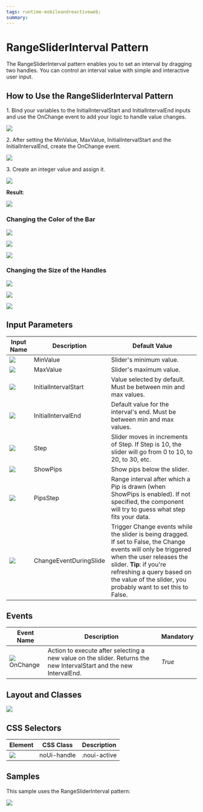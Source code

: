 ```yaml
---
tags: runtime-mobileandreactiveweb;  
summary: 
---
```


# RangeSliderInterval Pattern

The RangeSliderInterval pattern enables you to set an interval by dragging two handles. You can control an interval value with simple and interactive user input.

## How to Use the RangeSliderInterval Pattern

1\. Bind your variables to the InitialIntervalStart and InitialIntervalEnd inputs and use the OnChange event to add your logic to handle value changes.

![](images/range_slider_interval_interaction.png)  

2\. After setting the MinValue, MaxValue, InitialIntervalStart and the InitialIntervalEnd, create the OnChange event.

![](images/range_slider_interval_create.png)  

3\. Create an integer value and assign it.

![](images/range_slider_interval_assign.png)  

**Result**:

![](images/RangesliderInterval_BasicEndResult.gif)

### Changing the Color of the Bar

![](images/range_slider_interval_change_colors.png)

![](images/range_slider_interval_change_color_of_the_bar.png)

![](images/range_slider_interval_change_colors_2.png)

### Changing the Size of the Handles

![](images/change_size_of_handles.png)

![](images/change_size.png)

![](images/change_size_of_handles_2.png)

## Input Parameters

**Input Name** |  **Description** |  **Default Value**  
---|---|---  
![](images/input.png) |  MinValue  |  Slider's minimum value.  |  none  
![](images/input.png) |  MaxValue  |  Slider's maximum value.  |  none  
![](images/input.png) |  InitialIntervalStart  |  Value selected by default. Must be between min and max values.  |  none  
![](images/input.png) |  InitialIntervalEnd  |  Default value for the interval's end. Must be between min and max values.  |  none  
![](images/input.png) |  Step  |  Slider moves in increments of Step. If Step is 10, the slider will go from 0 to 10, to 20, to 30, etc.  |  1  
![](images/input.png) |  ShowPips  |  Show pips below the slider.  |  _True_  
![](images/input.png) |  PipsStep  |  Range interval after which a Pip is drawn (when ShowPips is enabled). If not specified, the component will try to guess what step fits your data.  |  -1  
![](images/input.png) |  ChangeEventDuringSlide  |  Trigger Change events while the slider is being dragged. If set to False, the Change events will only be triggered when the user releases the slider.  **Tip**: if you're refreshing a query based on the value of the slider, you probably want to set this to False.  |  _True_  
  
## Events

**Event Name** |  **Description** |  **Mandatory**  
---|---|---  
![](images/Event.png) OnChange  |  Action to execute after selecting a new value on the slider. Returns the new IntervalStart and the new IntervalEnd.  |  _True_  
  
## Layout and Classes

![](images/range_slider_layout_and_classes.png)

## CSS Selectors

**Element** |  **CSS Class** |  **Description**  
---|---|---  
![](images/css_selector.png) |  noUi-handle  |  .noui-active  |  Class added when you click the handle.  
  
## Samples

This sample uses the RangeSliderInterval pattern:

![](images/RangeSliderInterval-Sample-1.PNG)
